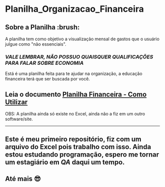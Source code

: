 # Planilha_Organizacao_Financeira

## **Sobre a Planilha** :brush:

A planilha tem como objetivo a visualização mensal de gastos que o usuário julgue como "não essenciais".

### *VALE LEMBRAR, NÃO POSSUO QUAISQUER QUALIFICAÇÕES PARA FALAR SOBRE ECONOMIA*
Está é uma planilha feita para te ajudar na organização, a educação financeira terá que ser buscada por você.

## **Leia o documento [Planilha Financeira - Como Utilizar](https://github.com/MayconManini/Planilha_Organizacao_Financeira/blob/main/Planilha%20Financeira%20-%20Como%20Utilizar.pdf)**

OBS: A planilha ainda só existe no Excel, ainda não a fiz em um outro software/site.

---
Este é meu primeiro repositório, fiz com um arquivo do Excel pois trabalho com isso.
Ainda estou estudando programação, espero me tornar um estagiário em *QA* daqui um tempo. 
---
**Até mais** :sunglasses:
---




